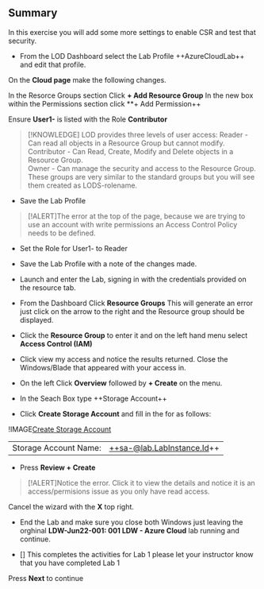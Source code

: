 ## Summary
In this exercise you will add some more settings to enable CSR and test that security.

- From the LOD Dashboard select the Lab Profile ++AzureCloudLab++ and edit that profile.

On the **Cloud page** make the following changes.

In the Resorce Groups section Click **+ Add Resource Group**
In the new box within the Permissions section click **+ Add Permission++

Ensure **User1-** is listed with the Role **Contributor**

>[!KNOWLEDGE] LOD provides three levels of user access:
>Reader - Can read all objects in a Resource Group but cannot modify.    
>Contributor - Can Read, Create, Modify and Delete objects in a Resource Group.    
>Owner - Can manage the security and access to the Resource Group.    
>These groups are very similar to the standard groups but you will see them created as LODS-rolename.

- Save the Lab Profile

>[!ALERT]The error at the top of the page, because we are trying to use an account with write permissions an Access Control Policy needs to be defined.  

- Set the Role for User1- to Reader
- Save the Lab Profile with a note of the changes made.
- Launch and enter the Lab, signing in with the credentials provided on the resource tab.

- From the Dashboard Click **Resource Groups**  This will generate an error just click on the arrow to the right and the Resource group should be displayed.  
- Click the **Resource Group** to enter it and on the left hand menu select **Access Control (IAM)**
- Click view my access and notice the results returned.  Close the Windows/Blade that appeared with your access in.
- On the left Click **Overview** followed by **+ Create** on the menu.
- In the Seach Box type ++Storage Account++
- Click **Create Storage Account** and fill in the for as follows:

!IMAGE[Create Storage Account](images/image02.jpg)

|||
|---------------|--------------------------|
| Storage Account Name:       | ++sa-@lab.LabInstance.Id++    |

- Press **Review + Create**

>[!ALERT]Notice the error.  Click it to view the details and notice it is an access/permisions issue as you only have read access.

Cancel the wizard with the **X** top right.

 - End the Lab and make sure you close both Windows just leaving the orghinal **LDW-Jun22-001: 001 LDW - Azure Cloud** lab running and continue.

- [] This completes the activities for Lab 1 please let your instructor know that you have completed Lab 1

Press **Next** to continue
